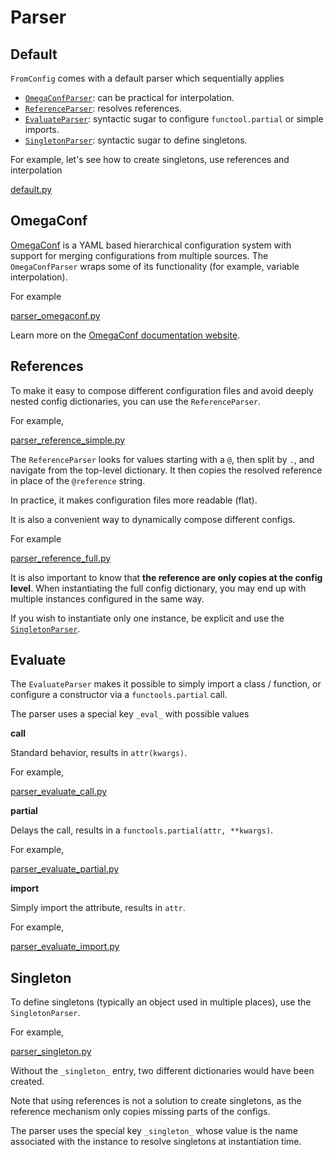 # Parser <!-- {docsify-ignore} -->


<a id="default"></a>
## Default

`FromConfig` comes with a default parser which sequentially applies

- [`OmegaConfParser`](#omegaconf): can be practical for interpolation.
- [`ReferenceParser`](#references): resolves references.
- [`EvaluateParser`](#evaluate): syntactic sugar to configure `functool.partial` or simple imports.
- [`SingletonParser`](#singleton): syntactic sugar to define singletons.

For example, let's see how to create singletons, use references and interpolation

[default.py](default.py ':include :type=code python')


<a id="omegaconf"></a>
## OmegaConf

[OmegaConf](https://omegaconf.readthedocs.io) is a YAML based hierarchical configuration system with support for merging configurations from multiple sources. The `OmegaConfParser` wraps some of its functionality (for example, variable interpolation).

For example

[parser_omegaconf.py](parser_omegaconf.py ':include :type=code python')

Learn more on the [OmegaConf documentation website](https://omegaconf.readthedocs.io).


<a id="references"></a>
## References

To make it easy to compose different configuration files and avoid deeply nested config dictionaries, you can use the `ReferenceParser`.

For example,

[parser_reference_simple.py](parser_reference_simple.py ':include :type=code python')

The `ReferenceParser` looks for values starting with a `@`, then split by `.`, and navigate from the top-level dictionary. It then copies the resolved reference in place of the `@reference` string.

In practice, it makes configuration files more readable (flat).

It is also a convenient way to dynamically compose different configs.

For example

[parser_reference_full.py](parser_reference_full.py ':include :type=code python')

It is also important to know that __the reference are only copies at the config level__. When instantiating the full config dictionary, you may end up with multiple instances configured in the same way.

If you wish to instantiate only one instance, be explicit and use the [`SingletonParser`](#singleton).

<a id="evaluate"></a>
## Evaluate

The `EvaluateParser` makes it possible to simply import a class / function, or configure a constructor via a `functools.partial` call.

The parser uses a special key `_eval_` with possible values

__call__

Standard behavior, results in `attr(kwargs)`.

For example,

[parser_evaluate_call.py](parser_evaluate_call.py ':include :type=code python')

__partial__

Delays the call, results in a `functools.partial(attr, **kwargs)`.

For example,

[parser_evaluate_partial.py](parser_evaluate_partial.py ':include :type=code python')

__import__

Simply import the attribute, results in `attr`.

For example,

[parser_evaluate_import.py](parser_evaluate_import.py ':include :type=code python')


<a id="singleton"></a>
## Singleton

To define singletons (typically an object used in multiple places), use the `SingletonParser`.

For example,

[parser_singleton.py](parser_singleton.py ':include :type=code python')

Without the `_singleton_` entry, two different dictionaries would have been created.

Note that using references is not a solution to create singletons, as the reference mechanism only copies missing parts of the configs.

The parser uses the special key `_singleton_` whose value is the name associated with the instance to resolve singletons at instantiation time.
